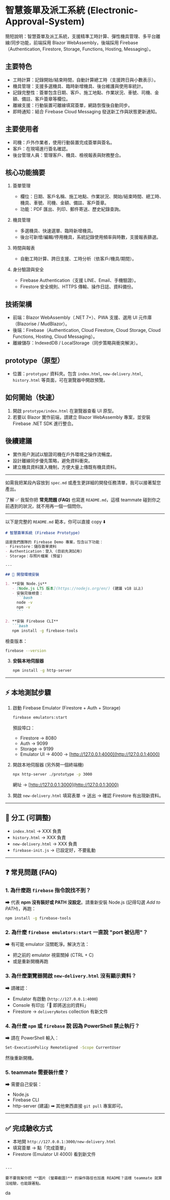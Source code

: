 # 智慧簽單及派工系統 (Electronic-Approval-System)

簡短說明：智慧簽單及派工系統，支援精準工時計算、彈性機具管理、多平台離線/同步功能，前端採用 Blazor WebAssembly，後端採用 Firebase（Authentication, Firestore, Storage, Functions, Hosting, Messaging）。

## 主要特色
- 工時計算：記錄開始/結束時間，自動計算總工時（支援跨日與小數表示）。
- 機具管理：支援多選機具、臨時新增機具、後台維護與使用率統計。
- 記錄完整性：簽單包含日期、客戶、施工地點、作業狀況、車號、司機、金額、備註、客戶簽章等欄位。
- 離線支援：行動裝置可離線填寫簽單，網路恢復後自動同步。
- 即時通知：結合 Firebase Cloud Messaging 發送新工作與狀態更新通知。

## 主要使用者
- 司機：戶外作業者，使用行動裝置完成簽單與簽名。
- 客戶：在現場進行簽名確認。
- 後台管理人員：管理客戶、機具、檢視報表與財務整合。

## 核心功能摘要

1. 簽單管理
	- 欄位：日期、客戶名稱、施工地點、作業狀況、開始/結束時間、總工時、機具、車號、司機、金額、備註、客戶簽章。
	- 功能：PDF 匯出、列印、郵件寄送、歷史紀錄查詢。

2. 機具管理
	- 多選機具、快速選單、臨時新增機具。
	- 後台可新增/編輯/停用機具，系統記錄使用頻率與時數，支援報表篩選。

3. 時間與報表
	- 自動工時計算、跨日支援、工時分析（依客戶/機具/期間）。

4. 身分驗證與安全
	- Firebase Authentication（支援 LINE、Email、手機驗證）。
	- Firestore 安全規則、HTTPS 傳輸、操作日誌、資料備份。

## 技術架構
- 前端：Blazor WebAssembly（.NET 7+）、PWA 支援、選用 UI 元件庫（Blazorise / MudBlazor）。
- 後端：Firebase（Authentication, Cloud Firestore, Cloud Storage, Cloud Functions, Hosting, Cloud Messaging）。
- 離線儲存：IndexedDB / LocalStorage（同步策略與衝突解決）。

## prototype（原型）
- 位置：`prototype/` 資料夾。包含 `index.html`, `new-delivery.html`, `history.html` 等頁面，可在瀏覽器中開啟預覽。

## 如何開始（快速）
1. 開啟 `prototype/index.html` 在瀏覽器查看 UI 原型。
2. 若要以 Blazor 實作前端，請建立 Blazor WebAssembly 專案，並安裝 Firebase .NET SDK 進行整合。

## 後續建議
- 實作用户測試以驗證司機在戶外環境之操作流暢度。
- 設計離線同步優先策略，避免資料衝突。
- 建立機具資料匯入機制，方便大量上傳既有機具資料。

---

如需我把某段內容放到 `spec.md` 或產生更詳細的開發任務清單，我可以接著幫您產出。

了解 ✅
我幫你把 **常見問題 (FAQ)** 也寫進 `README.md`，這樣 teammate 碰到你之前遇到的狀況，就不用再一個一個問你。

---

以下是完整的 `README.md` 範本，你可以直接 copy ⬇️

````markdown
# 智慧簽單系統 (Firebase Prototype)

這是我們團隊的 Firebase Demo 專案，包含以下功能：
- Firestore：儲存簽單資料
- Authentication：登入 (目前先測試用)
- Storage：存照片檔案 (預留)

---

## 🚀 開發環境安裝

1. **安裝 Node.js**
   - [Node.js LTS 版本](https://nodejs.org/en/) (建議 v18 以上)
   - 安裝完後檢查：
     ```bash
     node -v
     npm -v
     ```

2. **安裝 Firebase CLI**
   ```bash
   npm install -g firebase-tools
````

檢查版本：

```bash
firebase --version
```

3. **安裝本地伺服器**

   ```bash
   npm install -g http-server
   ```

---

## ⚡ 本地測試步驟

1. 啟動 Firebase Emulator (Firestore + Auth + Storage)

   ```bash
   firebase emulators:start
   ```

   預設埠口：

   * Firestore → 8080
   * Auth → 9099
   * Storage → 9199
   * Emulator UI → 4000 → [http://127.0.0.1:4000](http://127.0.0.1:4000)

2. 開啟本地伺服器 (另外開一個終端機)

   ```bash
   npx http-server ./prototype -p 3000
   ```

   網址 → [http://127.0.0.1:3000](http://127.0.0.1:3000)

3. 開啟 `new-delivery.html`
   填寫表單 → 送出 → 確認 Firestore 有出現新資料。

---

## 👥 分工 (可調整)

* `index.html` → XXX 負責
* `history.html` → XXX 負責
* `new-delivery.html` → XXX 負責
* `firebase-init.js` → 已設定好，不要亂動

---

## ❓ 常見問題 (FAQ)

### 1. 為什麼跑 `firebase` 指令說找不到？

➡ 代表 **npm 沒有裝好或 PATH 沒設定**。請重新安裝 Node.js (記得勾選 *Add to PATH*)，再跑：

```bash
npm install -g firebase-tools
```

### 2. 為什麼 `firebase emulators:start` 一直說 "port 被佔用"？

➡ 有可能 emulator 沒關乾淨。解決方法：

* 把之前的 emulator 視窗關掉 (CTRL + C)
* 或是重新開機再跑

### 3. 為什麼瀏覽器開啟 `new-delivery.html` 沒有顯示資料？

➡ 請確認：

* Emulator 有啟動 (`http://127.0.0.1:4000`)
* Console 有印出「📌 即將送出的資料」
* Firestore → `deliveryNotes` collection 有新文件

### 4. 為什麼 `npm` 或 `firebase` 說 **因為 PowerShell 禁止執行**？

➡ 請在 PowerShell 輸入：

```bash
Set-ExecutionPolicy RemoteSigned -Scope CurrentUser
```

然後重新開機。

### 5. teammate 需要裝什麼？

➡ 需要自己安裝：

* Node.js
* Firebase CLI
* http-server (建議)
  ➡ 其他東西直接 `git pull` 專案即可。

---

## ✅ 完成驗收方式

* 本地開 `http://127.0.0.1:3000/new-delivery.html`
* 填寫簽單 → 點「完成簽單」
* Firestore (Emulator UI 4000) 看到新文件

```

---

要不要我幫你把 **圖片 (螢幕截圖)** 的操作路徑也加進 README？這樣 teammate 就算沒經驗，也能跟著點。
```
da